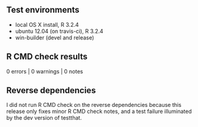 ## Test environments
* local OS X install, R 3.2.4
* ubuntu 12.04 (on travis-ci), R 3.2.4
* win-builder (devel and release)

## R CMD check results

0 errors | 0 warnings | 0 notes

## Reverse dependencies

I did not run R CMD check on the reverse dependencies because this release only fixes minor R CMD check notes, and a test failure illuminated by the dev version of testthat.

